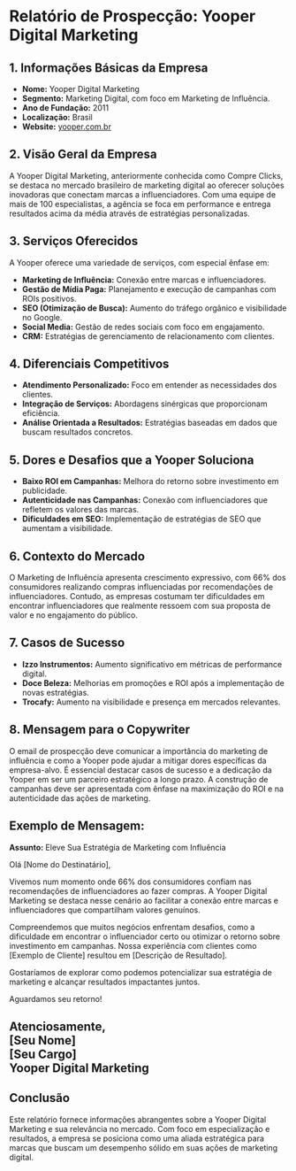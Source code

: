 # Relatório de Prospecção: Yooper Digital Marketing

## 1. Informações Básicas da Empresa
- **Nome:** Yooper Digital Marketing
- **Segmento:** Marketing Digital, com foco em Marketing de Influência.
- **Ano de Fundação:** 2011
- **Localização:** Brasil
- **Website:** [yooper.com.br](https://yooper.com.br)

## 2. Visão Geral da Empresa
A Yooper Digital Marketing, anteriormente conhecida como Compre Clicks, se destaca no mercado brasileiro de marketing digital ao oferecer soluções inovadoras que conectam marcas a influenciadores. Com uma equipe de mais de 100 especialistas, a agência se foca em performance e entrega resultados acima da média através de estratégias personalizadas.

## 3. Serviços Oferecidos
A Yooper oferece uma variedade de serviços, com especial ênfase em:
- **Marketing de Influência:** Conexão entre marcas e influenciadores.
- **Gestão de Mídia Paga:** Planejamento e execução de campanhas com ROIs positivos.
- **SEO (Otimização de Busca):** Aumento do tráfego orgânico e visibilidade no Google.
- **Social Media:** Gestão de redes sociais com foco em engajamento.
- **CRM:** Estratégias de gerenciamento de relacionamento com clientes.

## 4. Diferenciais Competitivos
- **Atendimento Personalizado:** Foco em entender as necessidades dos clientes.
- **Integração de Serviços:** Abordagens sinérgicas que proporcionam eficiência.
- **Análise Orientada a Resultados:** Estratégias baseadas em dados que buscam resultados concretos.

## 5. Dores e Desafios que a Yooper Soluciona
- **Baixo ROI em Campanhas:** Melhora do retorno sobre investimento em publicidade.
- **Autenticidade nas Campanhas:** Conexão com influenciadores que refletem os valores das marcas.
- **Dificuldades em SEO:** Implementação de estratégias de SEO que aumentam a visibilidade.

## 6. Contexto do Mercado
O Marketing de Influência apresenta crescimento expressivo, com 66% dos consumidores realizando compras influenciadas por recomendações de influenciadores. Contudo, as empresas costumam ter dificuldades em encontrar influenciadores que realmente ressoem com sua proposta de valor e no engajamento do público.

## 7. Casos de Sucesso
- **Izzo Instrumentos:** Aumento significativo em métricas de performance digital.
- **Doce Beleza:** Melhorias em promoções e ROI após a implementação de novas estratégias.
- **Trocafy:** Aumento na visibilidade e presença em mercados relevantes.

## 8. Mensagem para o Copywriter
O email de prospecção deve comunicar a importância do marketing de influência e como a Yooper pode ajudar a mitigar dores específicas da empresa-alvo. É essencial destacar casos de sucesso e a dedicação da Yooper em ser um parceiro estratégico a longo prazo. A construção de campanhas deve ser apresentada com ênfase na maximização do ROI e na autenticidade das ações de marketing.

**Exemplo de Mensagem:**
---
**Assunto:** Eleve Sua Estratégia de Marketing com Influência

Olá [Nome do Destinatário],

Vivemos num momento onde 66% dos consumidores confiam nas recomendações de influenciadores ao fazer compras. A Yooper Digital Marketing se destaca nesse cenário ao facilitar a conexão entre marcas e influenciadores que compartilham valores genuínos.

Compreendemos que muitos negócios enfrentam desafios, como a dificuldade em encontrar o influenciador certo ou otimizar o retorno sobre investimento em campanhas. Nossa experiência com clientes como [Exemplo de Cliente] resultou em [Descrição de Resultado].

Gostaríamos de explorar como podemos potencializar sua estratégia de marketing e alcançar resultados impactantes juntos.

Aguardamos seu retorno!

Atenciosamente,  
[Seu Nome]  
[Seu Cargo]  
Yooper Digital Marketing
---

## Conclusão
Este relatório fornece informações abrangentes sobre a Yooper Digital Marketing e sua relevância no mercado. Com foco em especialização e resultados, a empresa se posiciona como uma aliada estratégica para marcas que buscam um desempenho sólido em suas ações de marketing digital.